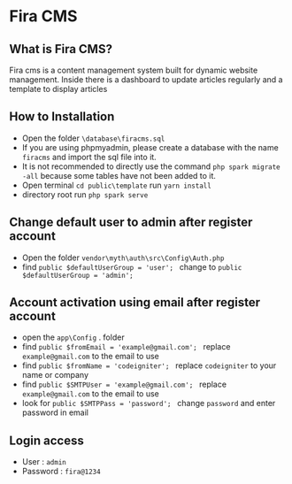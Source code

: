 # Fira CMS

## What is Fira CMS?

Fira cms is a content management system built for dynamic website management. Inside there is a dashboard to update articles 
regularly and a template to display articles 

## How to Installation

- Open the folder `\database\firacms.sql`
- If you are using phpmyadmin, please create a database with the name `firacms` and import the sql file into it.
- It is not recommended to directly use the command `php spark migrate -all` because some tables have not been added to it. 
- Open terminal `cd public\template` run `yarn install`
- directory root run `php spark serve`

## Change default user to admin after register account

- Open the folder `vendor\myth\auth\src\Config\Auth.php`
- find `public $defaultUserGroup = 'user'; ` change to `public $defaultUserGroup = 'admin'; ` 


## Account activation using email after register account

- open the `app\Config` . folder
- find `public $fromEmail = 'example@gmail.com'; ` replace `example@gmail.com` to the email to use
- find `public $fromName = 'codeigniter'; ` replace `codeigniter` to your name or company
- find `public $SMTPUser = 'example@gmail.com'; ` replace `example@gmail.com` to the email to use
- look for `public $SMTPPass = 'password'; ` change `password` and enter password in email

## Login access

- User : `admin`
- Password : `fira@1234`

